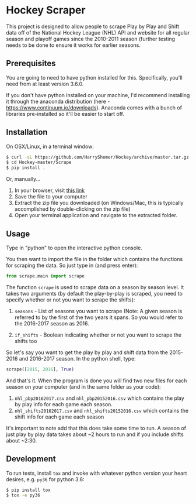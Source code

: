 # Hockey Scraper

This project is designed to allow people to scrape Play by Play and Shift data off of the 
National Hockey League (NHL) API and website for all regular season and playoff games
since the 2010-2011 season (further testing needs to be done to ensure it works for earlier
seasons.  


## Prerequisites

You are going to need to have python installed for this. Specifically, you'll need from
at least version 3.6.0.

If you don't have python installed on your machine, I'd recommend installing it through
the anaconda distribution (here - https://www.continuum.io/downloads). Anaconda comes 
with a bunch of libraries pre-installed so it'll be easier to start off. 


## Installation

On OSX/Linux, in a terminal window:

```bash
$ curl -sL https://github.com/HarryShomer/Hockey/archive/master.tar.gz |  tar xzf -
$ cd Hockey-master/Scrape
$ pip install .
```

Or, manually...

1. In your browser, visit [this link](https://github.com/HarryShomer/Hockey/archive/master.zip)
2. Save the file to your computer
3. Extract the zip file you downloaded (on Windows/Mac, this is typically accomplished by double-clicking on the zip file)
4. Open your terminal application and navigate to the extracted folder.


## Usage

Type in "python" to open the interactive python console. 

You then want to import the file in the folder which contains the functions for scraping
the data. So just type in (and press enter): 

```python
from scrape.main import scrape
```

The function `scrape` is used to scrape data on a season by season level. It
takes two arguments (by default the play-by-play is scraped, you need to
specify whether or not you want to scrape the shifts):

1. `seasons` - List of seasons you want to scrape (Note: A given season is
   referred to by the first of the two years it spans. So you would refer to
   the 2016-2017 season as 2016.

2. `if_shifts` - Boolean indicating whether or not you want to scrape the
   shifts too 


So let's say you want to get the play by play and shift data from the 2015-2016 and 
2016-2017 season. In the python shell, type:

```python
scrape([2015, 2016], True) 
```

And that's it. When the program is done you will find two new files for each season on 
your computer (and in the same folder as your code):

1. `nhl_pbp20162017.csv` and `nhl_pbp20152016.csv` which contains the play by
   play info for each game each season.
2. `nhl_shifts20162017.csv` and `nhl_shifts20152016.csv` which contains the
   shift info for each game each season 
   

It's important to note add that this does take some time to run. A season of just play
by play data takes about ~2 hours to run and if you include shifts about ~2:30.  


## Development

To run tests, install `tox` and invoke with whatever python version your heart
desires, e.g. `py36` for python 3.6:

```bash
$ pip install tox
$ tox -e py36
```
